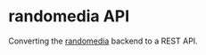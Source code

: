 # randomedia API

Converting the [randomedia](https://github.com/zanetaylor/randomedia) backend to a REST API.

